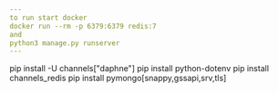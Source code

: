 ```yaml
---
to run start docker
docker run --rm -p 6379:6379 redis:7
and 
python3 manage.py runserver
---
```

pip install -U channels["daphne"]
pip install python-dotenv
pip install channels_redis
pip install pymongo[snappy,gssapi,srv,tls]